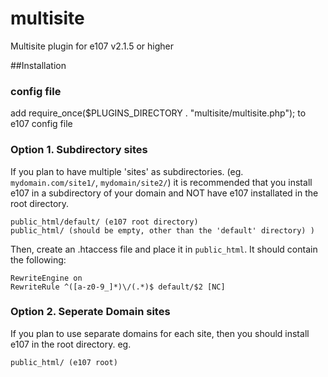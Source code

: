 # multisite
Multisite plugin for e107 v2.1.5 or higher

##Installation

###  config file
add require_once($PLUGINS_DIRECTORY . "multisite/multisite.php");  to e107 config file

### Option 1. Subdirectory sites
If you plan to have multiple 'sites' as subdirectories. 
(eg. ```mydomain.com/site1/```, ```mydomain/site2/```) it is recommended 
that you install e107 in a subdirectory of your domain and NOT have e107 installated in the root directory. 

    public_html/default/ (e107 root directory)
    public_html/ (should be empty, other than the 'default' directory) ) 

Then, create an .htaccess file and place it in ```public_html```. It should contain the following:

    RewriteEngine on
    RewriteRule ^([a-z0-9_]*)\/(.*)$ default/$2 [NC]

### Option 2. Seperate Domain sites
If you plan to use separate domains for each site, then you should install e107 in the root directory. 
eg. 

    public_html/ (e107 root)
    
    
